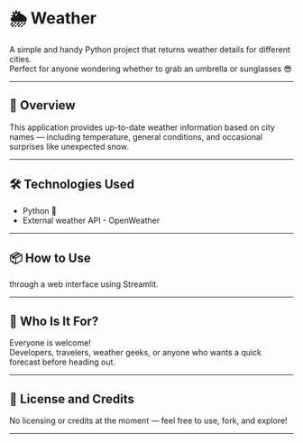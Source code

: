 # 🌦️ Weather

A simple and handy Python project that returns weather details for different cities.  
Perfect for anyone wondering whether to grab an umbrella or sunglasses 😎

---

## 🚀 Overview

This application provides up-to-date weather information based on city names — including temperature, general conditions, and occasional surprises like unexpected snow.

---

## 🛠️ Technologies Used

- Python 🐍  
- External weather API  - OpenWeather 

---

## 📦 How to Use
 
through a web interface using Streamlit.

---

## 👥 Who Is It For?

Everyone is welcome!  
Developers, travelers, weather geeks, or anyone who wants a quick forecast before heading out.

---

## 📄 License and Credits

No licensing or credits at the moment — feel free to use, fork, and explore!

---
